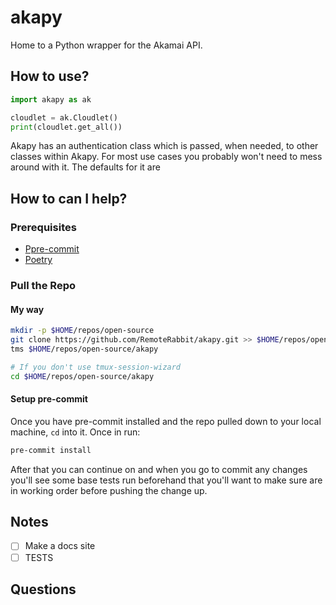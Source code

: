 # akapy

Home to a Python wrapper for the Akamai API.

## How to use?

```python
import akapy as ak

cloudlet = ak.Cloudlet()
print(cloudlet.get_all())

```

<!--TODO: Go through this and add better use cases and how to use-->
Akapy has an authentication class which is passed, when needed, to other classes within Akapy. For most use cases you probably won't need to mess
around with it. The defaults for it are 

## How to can I help?

### Prerequisites
- [Ppre-commit](https://pre-commit.com/)
- [Poetry](https://python-poetry.org/)

### Pull the Repo

#### My way

```zsh
mkdir -p $HOME/repos/open-source
git clone https://github.com/RemoteRabbit/akapy.git >> $HOME/repos/open-source
tms $HOME/repos/open-source/akapy

# If you don't use tmux-session-wizard
cd $HOME/repos/open-source/akapy
```

#### Setup pre-commit

Once you have pre-commit installed and the repo pulled down to your local machine, `cd` into it. Once in run:

```sh
pre-commit install
```

After that you can continue on and when you go to commit any changes you'll see some base tests run beforehand that you'll want to make sure are in
working order before pushing the change up.

## Notes
- [ ] Make a docs site
- [ ] TESTS

## Questions
